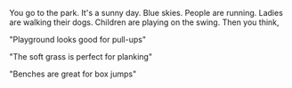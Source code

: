 You go to the park. It's a sunny day. Blue skies. People are running. Ladies are walking their dogs. Children are playing on the swing. Then you think,

"Playground looks good for pull-ups"

"The soft grass is perfect for planking"

"Benches are great for box jumps"